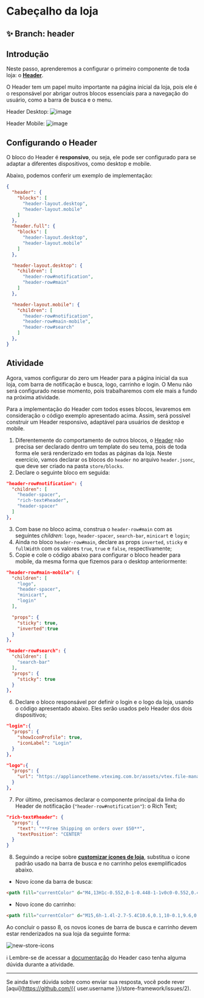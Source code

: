 # Cabeçalho da loja

## :sparkles: **Branch:** header

## Introdução

Neste passo, aprenderemos a configurar o primeiro componente de toda loja: o [**Header**](https://vtex.io/docs/components/all/vtex.store-header/).

O Header tem um papel muito importante na página inicial da loja, pois ele é o responsável por abrigar outros blocos essenciais para a navegação do usuário, como a barra de busca e o menu.

Header Desktop:
![image](https://user-images.githubusercontent.com/12139385/70191371-420ab880-16d7-11ea-9d28-fa2f184870ce.png)

Header Mobile:
![image](https://user-images.githubusercontent.com/12139385/70191413-6797c200-16d7-11ea-9401-754942f5d9a9.png)

## Configurando o Header

O bloco do Header é **responsivo**, ou seja, ele pode ser configurado para se adaptar a diferentes dispositivos, como desktop e mobile.

Abaixo, podemos conferir um exemplo de implementação:

```json
{
  "header": {
    "blocks": [
      "header-layout.desktop",
      "header-layout.mobile"
    ]
  },
  "header.full": {
    "blocks": [
      "header-layout.desktop",
      "header-layout.mobile"
    ]
  },

  "header-layout.desktop": {
    "children": [
      "header-row#notification",
      "header-row#main"
    ]
  },

  "header-layout.mobile": {
    "children": [
      "header-row#notification",
      "header-row#main-mobile",
      "header-row#search"
    ]
  },
}
```

## Atividade

Agora, vamos configurar do zero um Header para a página inicial da sua loja, com barra de notificação e busca, logo, carrinho e login. O Menu não será configurado nesse momento, pois trabalharemos com ele mais a fundo na próxima atividade.

Para a implementação do Header com todos esses blocos, levaremos em consideração o código exemplo apresentado acima. Assim, será possível construir um Header responsivo, adaptável para usuários de desktop e mobile.

1. Diferentemente do comportamento de outros blocos, o [Header](https://vtex.io/docs/components/all/vtex.store-header/) não precisa ser declarado dentro um template do seu tema, pois de toda forma ele será renderizado em todas as páginas da loja. Neste exercício, vamos declarar os blocos do `header` no arquivo `header.jsonc`, que deve ser criado na pasta `store/blocks`.
2. Declare o seguinte bloco em seguida:

```json
"header-row#notification": {
  "children": [
    "header-spacer",
    "rich-text#header",
    "header-spacer"
  ]
},
```

3. Com base no bloco acima, construa o `header-row#main` com as seguintes *children*: `logo`, `header-spacer`, `search-bar`, `minicart` e `login`;
4. Ainda no bloco `header-row#main`, declare as props `inverted`, `sticky` e `fullWidth` com os valores `true`, `true` e `false`, respectivamente;
5. Copie e cole o código abaixo para configurar o bloco header para mobile, da mesma forma que fizemos para o desktop anteriormente:

```json
"header-row#main-mobile": {
  "children": [
    "logo",
    "header-spacer",
    "minicart",
    "login"
  ],

  "props": {
    "sticky": true,
    "inverted":true
  }
},

"header-row#search": {
  "children": [
    "search-bar"
  ],
  "props": {
    "sticky": true
  }
},

```

6. Declare o bloco responsável por definir o login e o logo da loja, usando o código apresentado abaixo. Eles serão usados pelo Header dos dois dispositivos;

```json
"login":{
  "props": {
    "showIconProfile": true,
    "iconLabel": "Login"
  }
},

"logo":{
  "props": {
    "url": "https://appliancetheme.vteximg.com.br/assets/vtex.file-manager-graphql/images/flatflat___6081e50402943bcb11bc45a8e613aa72.png"
  }
},
```

7. Por último, precisamos declarar o componente principal da linha do Header de notificação (`"header-row#notification"`): o Rich Text;

```json
"rich-text#header": {
  "props": {
    "text": "**Free Shipping on orders over $50**",
    "textPosition": "CENTER"
  }
}
```

8. Seguindo a recipe sobre [**customizar ícones de loja**](https://vtex.io/docs/recipes/style/customizing-your-stores-icons), substitua o ícone padrão usado na barra de busca e no carrinho pelos exemplificados abaixo.

- Novo ícone da barra de busca:

```html
<path fill="currentColor" d="M4,13H1c-0.552,0-1-0.448-1-1v0c0-0.552,0.448-1,1-1h3V13z"></path> <path fill="currentColor" d="M15,3H1C0.448,3,0,2.552,0,2v0c0-0.552,0.448-1,1-1h14c0.552,0,1,0.448,1,1v0C16,2.552,15.552,3,15,3z"></path> <path fill="currentColor" d="M4,8H1C0.448,8,0,7.552,0,7v0c0-0.552,0.448-1,1-1h3V8z"></path> <path fill="currentColor" d="M15.707,13.293l-2.274-2.274C13.785,10.424,14,9.74,14,9c0-2.206-1.794-4-4-4S6,6.794,6,9 s1.794,4,4,4c0.74,0,1.424-0.215,2.019-0.567l2.274,2.274L15.707,13.293z M10,11c-1.103,0-2-0.897-2-2s0.897-2,2-2s2,0.897,2,2 S11.103,11,10,11z"></path>
```

- Novo ícone do carrinho:

```html
<path fill="currentColor" d="M15,6h-1.4l-2.7-5.4C10.6,0.1,10-0.1,9.6,0.1C9.1,0.4,8.9,1,9.1,1.4L11.4,6H4.6l2.3-4.6 c0.2-0.5,0-1.1-0.4-1.3C6-0.1,5.4,0.1,5.1,0.6L2.4,6H1c-1.1,0-1.1,1-0.9,1.4l3,8C3.2,15.7,3.6,16,4,16h8c0.4,0,0.8-0.3,0.9-0.6l3-8 C16.1,7,16,6,15,6z"></path>
```

Ao concluir o passo 8, os novos ícones de barra de busca e carrinho devem estar renderizados na sua loja da seguinte forma:

![new-store-icons](https://user-images.githubusercontent.com/52087100/69972450-652f3f80-1500-11ea-93b0-c9a652622840.png)

:information_source: Lembre-se de acessar a [documentação](https://vtex.io/docs/components/all/vtex.store-header/) do Header caso tenha alguma dúvida durante a atividade.

----

Se ainda tiver dúvida sobre como enviar sua resposta, você pode rever [aqui](https://github.com/{{ user.username }}/store-framework/issues/2).

